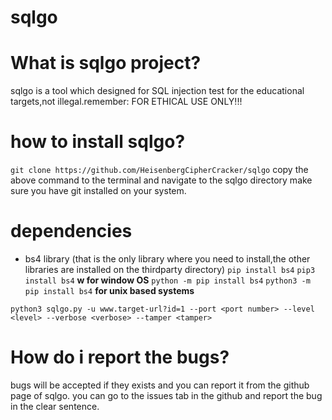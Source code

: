 # sqlgo

# What is sqlgo project?
sqlgo is a tool which designed for SQL injection test for the educational targets,not illegal.remember: FOR ETHICAL USE ONLY!!!

# how to install sqlgo?
```git clone https://github.com/HeisenbergCipherCracker/sqlgo```
copy the above command to the terminal and navigate to the sqlgo directory
make sure you have git installed on your system.

# dependencies
- bs4 library (that is the only library where you need to install,the other libraries are installed on the thirdparty directory)
```pip install bs4```
```pip3 install bs4```
**w for window OS**
```python -m pip install bs4```
```python3 -m pip install bs4```
**for unix based systems**


```python3 sqlgo.py -u www.target-url?id=1 --port <port number> --level <level> --verbose <verbose> --tamper <tamper> ```


# How do i report the bugs?
bugs will be accepted if they exists and you can report it from the github page of sqlgo. you can go to the issues tab in the github and report the bug in the clear sentence.